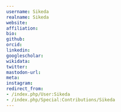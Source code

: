 ```yaml
---
username: Sikeda
realname: Sikeda
website: 
affiliation: 
bio: 
github: 
orcid: 
linkedin: 
googlescholar: 
wikidata: 
twitter: 
mastodon-url: 
meta:
instagram:
redirect_from:
- /index.php/User:Sikeda
- /index.php/Special:Contributions/Sikeda
---
```

